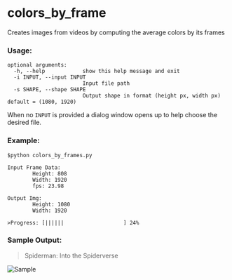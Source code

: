 # colors_by_frame
Creates images from videos by computing the average colors by its frames

### Usage:
```
optional arguments:
  -h, --help            show this help message and exit
  -i INPUT, --input INPUT
                        Input file path
  -s SHAPE, --shape SHAPE
                        Output shape in format (height px, width px)    default = (1080, 1920)
```
When no `INPUT` is provided a dialog window opens up to help choose the desired file.

### Example:
```
$python colors_by_frames.py
```
```
Input Frame Data:
        Height: 808
        Width: 1920
        fps: 23.98

Output Img:
        Height: 1080
        Width: 1920

>Progress: [||||||                   ] 24%
```
### Sample Output:
> Spiderman: Into the Spiderverse

![Sample](/output_images/Into_The_Spiderverse.png)
